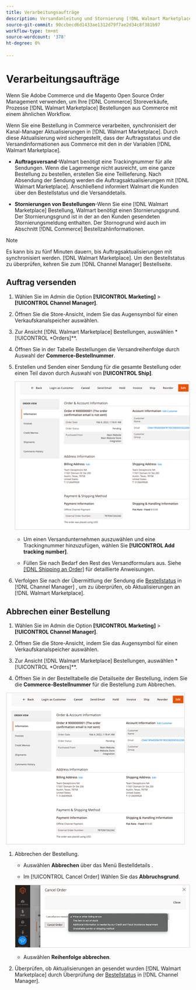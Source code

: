 ```yaml
---
title: Verarbeitungsaufträge
description: Versandanleitung und Stornierung [!DNL Walmart Marketplace] Bestellungen von Adobe Commerce und Magento Open Source.
source-git-commit: 90ccbecd6d1433ae1312d79f7ae2d34c8f381b97
workflow-type: tm+mt
source-wordcount: '378'
ht-degree: 0%

---
```



# Verarbeitungsaufträge

Wenn Sie Adobe Commerce und die Magento Open Source Order Management verwenden, um Ihre [!DNL Commerce] Storeverkäufe, Prozesse [!DNL Walmart Marketplace] Bestellungen aus Commerce mit einem ähnlichen Workflow.

Wenn Sie eine Bestellung in Commerce verarbeiten, synchronisiert der Kanal-Manager Aktualisierungen in [!DNL Walmart Marketplace]. Durch diese Aktualisierung wird sichergestellt, dass der Auftragsstatus und die Versandinformationen aus Commerce mit den in der Variablen [!DNL Walmart Marketplace].

* **Auftragsversand**-Walmart benötigt eine Trackingnummer für alle Sendungen. Wenn die Lagermenge nicht ausreicht, um eine ganze Bestellung zu bestellen, erstellen Sie eine Teillieferung. Nach Absendung der Sendung werden die Auftragsaktualisierungen mit [!DNL Walmart Marketplace]. Anschließend informiert Walmart die Kunden über den Bestellstatus und die Versanddetails.

* **Stornierungen von Bestellungen**-Wenn Sie eine [!DNL Walmart Marketplace] Bestellung, Walmart benötigt einen Stornierungsgrund. Der Stornierungsgrund ist in der an den Kunden gesendeten Stornierungsmeldung enthalten. Der Stornogrund wird auch im Abschnitt [!DNL Commerce] Bestellzahlinformationen.

>[!NOTE]
>
> Es kann bis zu fünf Minuten dauern, bis Auftragsaktualisierungen mit synchronisiert werden. [!DNL Walmart Marketplace]. Um den Bestellstatus zu überprüfen, kehren Sie zum [!DNL Channel Manager] Bestellseite.

## Auftrag versenden

1. Wählen Sie im Admin die Option **[!UICONTROL Marketing]** > **[!UICONTROL Channel Manager]**.

1. Öffnen Sie die Store-Ansicht, indem Sie das Augensymbol für einen Verkaufskanalspeicher auswählen.

1. Zur Ansicht [!DNL Walmart Marketplace] Bestellungen, auswählen *[!UICONTROL *Orders]**.

1. Öffnen Sie in der Tabelle Bestellungen die Versandreihenfolge durch Auswahl der **Commerce-Bestellnummer**.

1. Erstellen und Senden einer Sendung für die gesamte Bestellung oder einen Teil davon durch Auswahl von **[!UICONTROL Ship]**.

   ![Commerce Order detail view for a Walmart Marketplace order](assets/order-detail-with-external-order-id.png)

   * Um einen Versandunternehmen auszuwählen und eine Trackingnummer hinzuzufügen, wählen Sie **[!UICONTROL Add tracking number]**.

   * Füllen Sie nach Bedarf den Rest des Versandformulars aus. Siehe [[!DNL Shipping an Order]](https://docs.magento.com/user-guide/sales/order-ship.html) für detaillierte Anweisungen.

1. Verfolgen Sie nach der Übermittlung der Sendung die [Bestellstatus](manage-orders.md#about-order-status) in [!DNL Channel Manager] , um zu überprüfen, ob Aktualisierungen an [!DNL Walmart Marketplace].

## Abbrechen einer Bestellung

1. Wählen Sie im Admin die Option **[!UICONTROL Marketing]** > **[!UICONTROL Channel Manager]**.

1. Öffnen Sie die Store-Ansicht, indem Sie das Augensymbol für einen Verkaufskanalspeicher auswählen.

1. Zur Ansicht [!DNL Walmart Marketplace] Bestellungen, auswählen *[!UICONTROL *Orders]**.

1. Öffnen Sie in der Bestelltabelle die Detailseite der Bestellung, indem Sie die **Commerce-Bestellnummer** für die Bestellung zum Abbrechen.

![Commerce Order detail view for a Walmart Marketplace order](assets/order-detail-with-external-order-id.png)

1. Abbrechen der Bestellung.

   * Auswählen **Abbrechen** über das Menü Bestelldetails .

   * Im [!UICONTROL Cancel Order] Wählen Sie das **Abbruchsgrund**.

   ![Commerce Order detail view for a Walmart Marketplace order](assets/cancel-order-reason-selector.png)

   * Auswählen **Reihenfolge abbrechen**.


1. Überprüfen, ob Aktualisierungen an gesendet wurden [!DNL Walmart Marketplace] durch Überprüfung der [Bestellstatus](manage-orders.md#about-order-status) in [!DNL Channel Manager].
